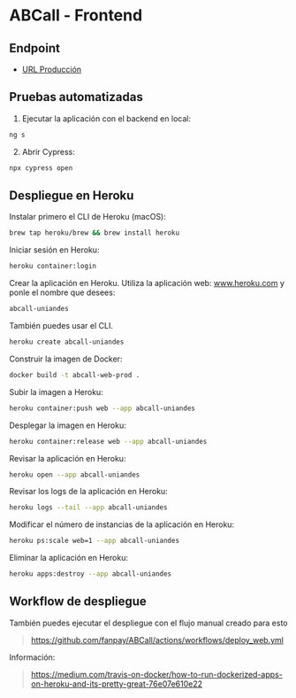 # ABCall - Frontend

## Endpoint

- [URL Producción](https://abcall-uniandes-74418e05b668.herokuapp.com/)

## Pruebas automatizadas

1. Ejecutar la aplicación con el backend en local:

```bash
ng s
```

2. Abrir Cypress:

```bash
npx cypress open
```

## Despliegue en Heroku

Instalar primero el CLI de Heroku (macOS):
```bash
brew tap heroku/brew && brew install heroku
```

Iniciar sesión en Heroku:
```bash
heroku container:login
```

Crear la aplicación en Heroku. Utiliza la aplicación web: www.heroku.com y ponle el nombre que desees:
```bash
abcall-uniandes
```

También puedes usar el CLI.
```bash
heroku create abcall-uniandes
```

Construir la imagen de Docker:
```bash
docker build -t abcall-web-prod .
```

Subir la imagen a Heroku:
```bash
heroku container:push web --app abcall-uniandes
```

Desplegar la imagen en Heroku:
```bash
heroku container:release web --app abcall-uniandes
```

Revisar la aplicación en Heroku:
```bash
heroku open --app abcall-uniandes
```

Revisar los logs de la aplicación en Heroku:
```bash
heroku logs --tail --app abcall-uniandes
```

Modificar el número de instancias de la aplicación en Heroku:
```bash
heroku ps:scale web=1 --app abcall-uniandes
```

Eliminar la aplicación en Heroku:
```bash
heroku apps:destroy --app abcall-uniandes
```

## Workflow de despliegue

También puedes ejecutar el despliegue con el flujo manual creado para esto
> https://github.com/fanpay/ABCall/actions/workflows/deploy_web.yml

Información:
> https://medium.com/travis-on-docker/how-to-run-dockerized-apps-on-heroku-and-its-pretty-great-76e07e610e22